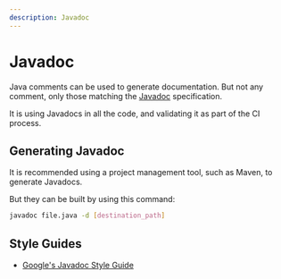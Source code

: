 ```yaml
---
description: Javadoc
---
```


# Javadoc

Java comments can be used to generate documentation. But not any comment, only those matching the [Javadoc](https://docs.oracle.com/javase/9/javadoc/javadoc.htm) specification.

It is using Javadocs in all the code, and validating it as part of the CI process.

## Generating Javadoc

It is recommended using a project management tool, such as Maven, to generate Javadocs.

But they can be built by using this command:

```bash
javadoc file.java -d [destination_path]
```

## Style Guides

* [Google's Javadoc Style Guide](https://google.github.io/styleguide/javaguide.html#s7-javadoc)



